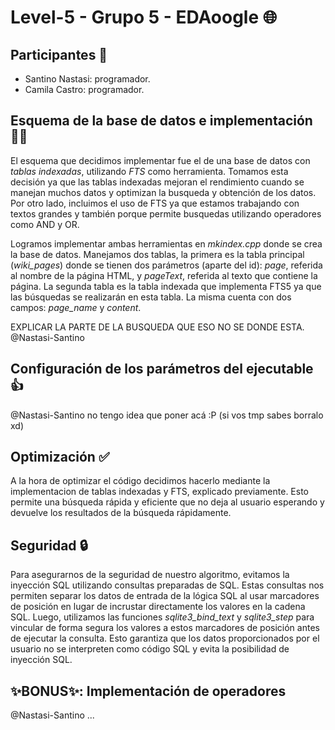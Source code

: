 # Level-5 - Grupo 5 - EDAoogle 🌐

## Participantes 👥

* Santino Nastasi: programador.
* Camila Castro: programador.

## Esquema de la base de datos e implementación 🧑‍💻

El esquema que decidimos implementar fue el de una base de datos con *tablas indexadas*, utilizando *FTS* como herramienta. Tomamos esta decisión ya que las tablas indexadas mejoran el rendimiento cuando se manejan muchos datos y optimizan la busqueda y obtención de los datos. Por otro lado, incluimos el uso de FTS ya que estamos trabajando con textos grandes y también porque permite busquedas utilizando operadores como AND y OR. 

Logramos implementar ambas herramientas en *mkindex.cpp* donde se crea la base de datos. Manejamos dos tablas, la primera es la tabla principal (*wiki_pages*) donde se tienen dos parámetros (aparte del id): *page*, referida al nombre de la página HTML, y *pageText*, referida al texto que contiene la página. La segunda tabla es la tabla indexada que implementa FTS5 ya que las búsquedas se realizarán en esta tabla. La misma cuenta con dos campos: *page_name* y *content*.

EXPLICAR LA PARTE DE LA BUSQUEDA QUE ESO NO SE DONDE ESTA. @Nastasi-Santino

## Configuración de los parámetros del ejecutable 👍

@Nastasi-Santino no tengo idea que poner acá :P (si vos tmp sabes borralo xd)

## Optimización ✅

A la hora de optimizar el código decidimos hacerlo mediante la implementacion de tablas indexadas y FTS, explicado previamente. Esto permite una búsqueda rápida y eficiente que no deja al usuario esperando y devuelve los resultados de la búsqueda rápidamente.

## Seguridad 🔒

Para asegurarnos de la seguridad de nuestro algoritmo, evitamos la inyección SQL utilizando consultas preparadas de SQL. Estas consultas nos permiten separar los datos de entrada de la lógica SQL al usar marcadores de posición en lugar de incrustar directamente los valores en la cadena SQL. Luego, utilizamos las funciones *sqlite3_bind_text* y *sqlite3_step* para vincular de forma segura los valores a estos marcadores de posición antes de ejecutar la consulta. Esto garantiza que los datos proporcionados por el usuario no se interpreten como código SQL y evita la posibilidad de inyección SQL.

## ✨BONUS✨: Implementación de operadores 

@Nastasi-Santino ...